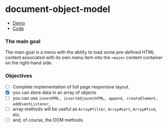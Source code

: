# document-object-model

- [Demo](https://marionetko.github.io/document-object-model/)
- [Code](https://github.com/Marionetko/document-object-model)

### The main goal

The main goal is a menu with the ability to load some pre-defined HTML content associated with its own menu item into the `<main>` content container on the right-hand side.

### Objectives ###

- [ ] Complete implementation of full page responsive layout.
- [x] you can store data in an array of objects
- [ ] you can use `innerHTML, insertAdjacentHTML, append, createElement, addEventListener`,
- [ ] array methods will be useful as `Array#filter`, `Array#sort`, `Array#find`, etc.
- [ ] and, of course, the DOM methods.